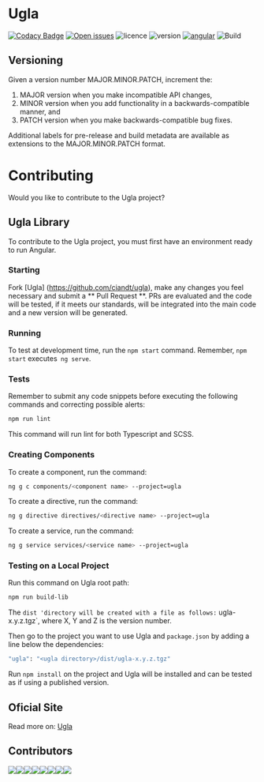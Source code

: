 # Ugla

[![Codacy Badge](https://api.codacy.com/project/badge/Grade/dab0deb9bbe1463a8c5ef52c1f55a03a)](https://www.codacy.com/app/marcosvidolin/ugla?utm_source=github.com&amp;utm_medium=referral&amp;utm_content=ciandt/ugla&amp;utm_campaign=Badge_Grade)
[![Open issues](https://img.shields.io/github/issues-raw/ciandt/ugla.svg)](https://github.com/ciandt/ugla/issues)
![licence](https://img.shields.io/npm/l/ugla.svg)
![version](https://img.shields.io/github/package-json/v/ciandt/ugla.svg)
[![angular](https://img.shields.io/github/package-json/dependency-version/ciandt/ugla/dev/@angular/cli.svg)](https://angular.io)
![Build](https://github.com/ciandt/ugla/workflows/Node.js%20CI/badge.svg?branch=master)

## Versioning
Given a version number MAJOR.MINOR.PATCH, increment the:

1. MAJOR version when you make incompatible API changes,
1. MINOR version when you add functionality in a backwards-compatible manner, and
1. PATCH version when you make backwards-compatible bug fixes.

Additional labels for pre-release and build metadata are available as extensions to the MAJOR.MINOR.PATCH format.

# Contributing
Would you like to contribute to the Ugla project?

## Ugla Library
To contribute to the Ugla project, you must first have an environment ready to run Angular.

### Starting
Fork [Ugla] (https://github.com/ciandt/ugla), make any changes you feel necessary and submit a ** Pull Request **.
PRs are evaluated and the code will be tested, if it meets our standards, will be integrated into the main code and a new version will be generated.

### Running
To test at development time, run the `npm start` command.
Remember, `npm start` executes` ng serve`.

### Tests
Remember to submit any code snippets before executing the following commands and correcting possible alerts:

```bash
npm run lint
```

This command will run lint for both Typescript and SCSS.

### Creating Components
To create a component, run the command:
```bash
ng g c components/<component name> --project=ugla
```

To create a directive, run the command:
```bash
ng g directive directives/<directive name> --project=ugla
```

To create a service, run the command:
```bash
ng g service services/<service name> --project=ugla
```

### Testing on a Local Project
Run this command on Ugla root path:
```bash
npm run build-lib
```

The `dist 'directory will be created with a file as follows:` ugla-x.y.z.tgz`, where X, Y and Z is the version number.

Then go to the project you want to use Ugla and `package.json` by adding a line below the dependencies:

```bash
"ugla": "<ugla directory>/dist/ugla-x.y.z.tgz"
```

Run `npm install` on the project and Ugla will be installed and can be tested as if using a published version.

## Oficial Site
Read more on: [Ugla](https://ugla.dev)

## Contributors
[![](https://sourcerer.io/fame/regivaldo/ciandt/ugla/images/0)](https://sourcerer.io/fame/regivaldo/ciandt/ugla/links/0)[![](https://sourcerer.io/fame/regivaldo/ciandt/ugla/images/1)](https://sourcerer.io/fame/regivaldo/ciandt/ugla/links/1)[![](https://sourcerer.io/fame/regivaldo/ciandt/ugla/images/2)](https://sourcerer.io/fame/regivaldo/ciandt/ugla/links/2)[![](https://sourcerer.io/fame/regivaldo/ciandt/ugla/images/3)](https://sourcerer.io/fame/regivaldo/ciandt/ugla/links/3)[![](https://sourcerer.io/fame/regivaldo/ciandt/ugla/images/4)](https://sourcerer.io/fame/regivaldo/ciandt/ugla/links/4)[![](https://sourcerer.io/fame/regivaldo/ciandt/ugla/images/5)](https://sourcerer.io/fame/regivaldo/ciandt/ugla/links/5)[![](https://sourcerer.io/fame/regivaldo/ciandt/ugla/images/6)](https://sourcerer.io/fame/regivaldo/ciandt/ugla/links/6)[![](https://sourcerer.io/fame/regivaldo/ciandt/ugla/images/7)](https://sourcerer.io/fame/regivaldo/ciandt/ugla/links/7)
